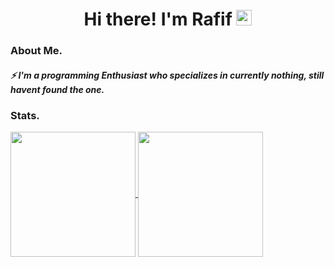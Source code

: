 <h1 align="center">Hi there! I'm Rafif <img src="https://media.giphy.com/media/hvRJCLFzcasrR4ia7z/giphy.gif" width="25px" height="25px"> </h1> 

### About Me.
##### ⚡ I'm a programming Enthusiast who specializes in currently nothing, still havent found the one.

### Stats.
<a href="https://github.com/setiaraf14">
  <img height="200px" align="center" src="https://github-readme-stats.vercel.app/api?username=setiaraf14&show_icons=true&count_private=true&hide_border=false&theme=vue-dark" />
</a>
<a href="https://github.com/setiaraf14">
  <img height="200px" align="center" src="https://github-readme-stats.vercel.app/api/top-langs/?username=setiaraf14&layout=compact&langs_count=20&count_private=true&hide_border=false&theme=vue-dark" />
</a>
